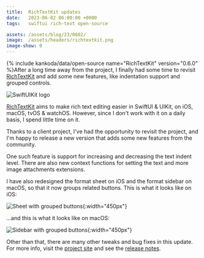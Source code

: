 ```yaml
---
title:  RichTextKit updates
date:   2023-06-02 06:00:00 +0000
tags:   swiftui rich-text open-source

assets: /assets/blog/23/0602/
image:  /assets/headers/richtextkit.png
image-show: 0
---
```


{% include kankoda/data/open-source name="RichTextKit" version="0.6.0" %}After a long time away from the project, I finally had some time to revisit [RichTextKit]({{project.url}}) and add some new features, like indentation support and grouped controls.

![SwiftUIKit logo]({{page.image}})

[RichTextKit]({{project.url}}) aims to make rich text editing easier in SwiftUI & UIKit, on iOS, macOS, tvOS & watchOS. However, since I don't work with it on a daily basis, I spend little time on it.

Thanks to a client project, I've had the opportunity to revisit the project, and I'm happy to release a new version that adds some new features from the community.

One such feature is support for increasing and decreasing the text indent level. There are also new context functions for setting the text and more image attachments extensions.

I have also redesigned the format sheet on iOS and the format sidebar on macOS, so that it now groups related buttons. This is what it looks like on iOS:

![Sheet with grouped buttons]({{page.assets}}format-sheet.jpg){:width="450px"}

...and this is what it looks like on macOS:

![Sidebar with grouped buttons]({{page.assets}}format-sidebar.jpg){:width="450px"}

Other than that, there are many other tweaks and bug fixes in this update. For more info, visit the [project site]({{project.url}}) and see the [release notes]({{project-version}}).